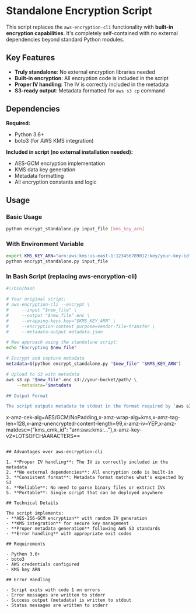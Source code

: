 # Standalone Encryption Script

This script replaces the `aws-encryption-cli` functionality with **built-in encryption capabilities**. It's completely self-contained with no external dependencies beyond standard Python modules.

## Key Features

- **Truly standalone**: No external encryption libraries needed
- **Built-in encryption**: All encryption code is included in the script
- **Proper IV handling**: The IV is correctly included in the metadata
- **S3-ready output**: Metadata formatted for `aws s3 cp` command

## Dependencies

**Required:**
- Python 3.6+
- boto3 (for AWS KMS integration)

**Included in script (no external installation needed):**
- AES-GCM encryption implementation
- KMS data key generation
- Metadata formatting
- All encryption constants and logic

## Usage

### Basic Usage
```bash
python encrypt_standalone.py input_file [kms_key_arn]
```

### With Environment Variable
```bash
export KMS_KEY_ARN="arn:aws:kms:us-east-1:123456789012:key/your-key-id"
python encrypt_standalone.py input_file
```

### In Bash Script (replacing aws-encryption-cli)
```bash
#!/bin/bash

# Your original script:
# aws-encryption-cli --encrypt \
#     --input "$new_file" \
#     --output "$new_file".enc \
#     --wrapping-keys key="$KMS_KEY_ARN" \
#     --encryption-context purpose=vendor-file-transfer \
#     --metadata-output metadata.json

# New approach using the standalone script:
echo "Encrypting $new_file"

# Encrypt and capture metadata
metadata=$(python encrypt_standalone.py "$new_file" "$KMS_KEY_ARN")

# Upload to S3 with metadata
aws s3 cp "$new_file".enc s3://your-bucket/path/ \
    --metadata="$metadata

## Output Format

The script outputs metadata to stdout in the format required by `aws s3 cp`:

```
x-amz-cek-alg=AES/GCM/NoPadding,x-amz-wrap-alg=kms,x-amz-tag-len=128,x-amz-unencrypted-content-length=99,x-amz-iv=YEP,x-amz-matdesc={"kms_cmk_id": "arn:aws:kms:..."},x-amz-key-v2=LOTSOFCHAARACTERS==
```

## Advantages over aws-encryption-cli

1. **Proper IV handling**: The IV is correctly included in the metadata
2. **No external dependencies**: All encryption code is built-in
3. **Consistent format**: Metadata format matches what's expected by S3
4. **Reliable**: No need to parse binary files or extract IVs
5. **Portable**: Single script that can be deployed anywhere

## Technical Details

The script implements:
- **AES-256-GCM encryption** with random IV generation
- **KMS integration** for secure key management
- **Proper metadata generation** following AWS S3 standards
- **Error handling** with appropriate exit codes

## Requirements

- Python 3.6+
- boto3
- AWS credentials configured
- KMS key ARN

## Error Handling

- Script exits with code 1 on errors
- Error messages are written to stderr
- Success output (metadata) is written to stdout
- Status messages are written to stderr
